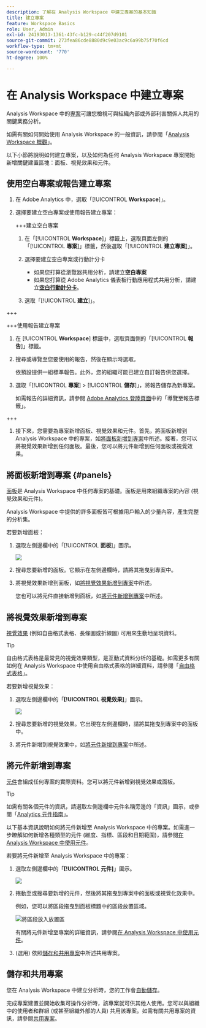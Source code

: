 ```yaml
---
description: 了解在 Analysis Workspace 中建立專案的基本知識
title: 建立專案
feature: Workspace Basics
role: User, Admin
exl-id: 24193013-1361-43fc-b129-c44f207d9101
source-git-commit: 273fea86cde8880d9c9e03ac9c6a99b75f70f6cd
workflow-type: tm+mt
source-wordcount: '770'
ht-degree: 100%

---
```


# 在 Analysis Workspace 中建立專案

Analysis Workspace 中的[專案](/help/analyze/analysis-workspace/build-workspace-project/freeform-overview.md)可讓您檢視可與組織內部或外部利害關係人共用的關鍵業務分析。

如需有關如何開始使用 Analysis Workspace 的一般資訊，請參閱「[Analysis Workspace 概觀](/help/analyze/analysis-workspace/home.md)」。

以下小節將說明如何建立專案，以及如何為任何 Analysis Workspace 專案開始新增關鍵建置區塊：面板、視覺效果和元件。

## 使用空白專案或報告建立專案

1. 在 Adobe Analytics 中，選取「[!UICONTROL **Workspace**]」。

1. 選擇要建立空白專案或使用報告建立專案：

   +++建立空白專案

   1. 在「[!UICONTROL **Workspace**]」標籤上，選取頁面左側的「[!UICONTROL **專案**]」標籤，然後選取「[!UICONTROL **建立專案**]」。

   1. 選擇要建立空白專案或行動計分卡

      * 如果您打算從瀏覽器共用分析，請建立&#x200B;**空白專案**
      * 如果您打算從 Adobe Analytics 儀表板行動應用程式共用分析，請建立&#x200B;[**空白行動計分卡**](/help/analyze/mobile-app/curator.md)。

   1. 選取「[!UICONTROL **建立**]」。

+++

   +++使用報告建立專案

   1. 在 [!UICONTROL **Workspace**] 標籤中，選取頁面側的「[!UICONTROL **報告**]」標籤。

   1. 搜尋或導覽至您要使用的報告，然後在顯示時選取。

      依預設提供一組標準報告。此外，您的組織可能已建立自訂報告供您選擇。

   1. 選取「[!UICONTROL **專案**] > [!UICONTROL **儲存**]」，將報告儲存為新專案。

      如需報告的詳細資訊，請參閱 [Adobe Analytics 登陸頁面](/help/analyze/landing.md)中的「導覽至報告標籤」。

+++

1. 接下來，您需要為專案新增面板、視覺效果和元件。首先，將面板新增到 Analysis Workspace 中的專案，如[將面板新增到專案](#add-panels-to-the-project)中所述。接著，您可以將視覺效果新增到任何面板。最後，您可以將元件新增到任何面板或視覺效果。

## 將面板新增到專案 {#panels}

[面板](https://experienceleague.adobe.com/docs/analytics/analyze/analysis-workspace/panels/panels.html?lang=zh-Hant)是 Analysis Workspace 中任何專案的基礎。面板是用來組織專案的內容 (視覺效果和元件)。

Analysis Workspace 中提供的許多面板皆可根據用戶輸入的少量內容，產生完整的分析集。

若要新增面板：

1. 選取左側邊欄中的「[!UICONTROL **面板**]」圖示。

   ![](assets/build-panels.png)

1. 搜尋您要新增的面板。它顯示在左側邊欄時，請將其拖曳到專案中。

1. 將視覺效果新增到面板，如[將視覺效果新增到專案](#add-visualizations-to-the-project)中所述。

   您也可以將元件直接新增到面板，如[將元件新增到專案](#add-components-to-the-project)中所述。

## 將視覺效果新增到專案

[視覺效果](https://experienceleague.adobe.com/docs/analytics/analyze/analysis-workspace/visualizations/freeform-analysis-visualizations.html?lang=zh-Hant) (例如自由格式表格、長條圖或折線圖) 可用來生動地呈現資料。

>[!TIP]
>
>自由格式表格是最常見的視覺效果類型，是互動式資料分析的基礎。如需更多有關如何在 Analysis Workspace 中使用自由格式表格的詳細資料，請參閱「[自由格式表格](/help/analyze/analysis-workspace/visualizations/freeform-table/freeform-table.md)」。

若要新增視覺效果：

1. 選取左側邊欄中的「**[!UICONTROL 視覺效果]**」圖示。

   ![](assets/build-visualizations.png)

1. 搜尋您要新增的視覺效果。它出現在左側邊欄時，請將其拖曳到專案中的面板中。

1. 將元件新增到視覺效果中，如[將元件新增到專案](#add-components-to-the-project)中所述。

## 將元件新增到專案

[元件](/help/analyze/analysis-workspace/components/analysis-workspace-components.md)會組成任何專案的實際資料。您可以將元件新增到視覺效果或面板。

>[!TIP]
>
>如需有關各個元件的資訊，請選取左側邊欄中元件名稱旁邊的「資訊」圖示，或參閱「[Analytics 元件指南](/help/components/home.md)」。

以下基本資訊說明如何將元件新增至 Analysis Workspace 中的專案。如需進一步瞭解如何新增各種類型的元件 (維度、指標、區段和日期範圍)，請參閱[在 Analysis Workspace 中使用元件](/help/analyze/analysis-workspace/components/use-components-in-workspace.md)。

若要將元件新增至 Analysis Workspace 中的專案：

1. 選取左側邊欄中的「**[!UICONTROL 元件]**」圖示。

   ![](assets/build-components.png)

1. 捲動至或搜尋要新增的元件，然後將其拖曳到專案中的面板或視覺化效果中。

   例如，您可以將區段拖曳到面板標題中的區段放置區域。

   ![將區段放入放置區](assets/segment-dropzone.png)

   有關將元件新增至專案的詳細資訊，請參閱[在 Analysis Workspace 中使用元件](/help/analyze/analysis-workspace/components/use-components-in-workspace.md)。

1. (選用) 依照[儲存和共用專案](#save-and-share-the-project)中所述共用專案。

## 儲存和共用專案

您在 Analysis Workspace 中建立分析時，您的工作會[自動儲存](/help/analyze/analysis-workspace/build-workspace-project/save-projects.md)。

完成專案建置並開始收集可操作分析時，該專案就可供其他人使用。您可以與組織中的使用者和群組 (或甚至組織外部的人員) 共用該專案。如需有關共用專案的資訊，請參閱[共用專案](/help/analyze/analysis-workspace/curate-share/share-projects.md)。
